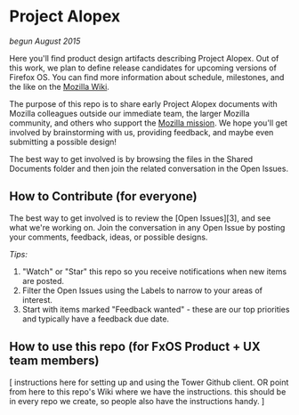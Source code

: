 # Project Alopex

_begun August 2015_

Here you'll find product design artifacts describing Project Alopex. Out of this work, we plan to define release candidates for upcoming versions of Firefox OS. You can find more information about schedule, milestones, and the like on the [Mozilla Wiki][1].

The purpose of this repo is to share early Project Alopex documents with Mozilla colleagues outside our immediate team, the larger Mozilla community, and others who support the [Mozilla mission][1]. We hope you'll get involved by brainstorming with us, providing feedback, and maybe even submitting a possible design!

The best way to get involved is by browsing the files in the Shared Documents folder and then join the related conversation in the Open Issues.

## How to Contribute (for everyone)
The best way to get involved is to review the [Open Issues][3], and see what we're working on. Join the conversation in any Open Issue by posting your comments, feedback, ideas, or possible designs.

_Tips:_ 
1. "Watch" or "Star" this repo so you receive notifications when new items are posted.
2. Filter the Open Issues using the Labels to narrow to your areas of interest.
3. Start with items marked "Feedback wanted" - these are our top priorities and typically have a feedback due date. 
## How to use this repo (for FxOS Product + UX team members)
[ instructions here for setting up and using the Tower Github client. OR point from here to this repo's Wiki where we have the instructions. this should be in every repo we create, so people also have the instructions handy. ]


[1]: https://www.mozilla.org/en-US/mission/
[2]: https://wiki.mozilla.org/Firefox_OS/Alopex



